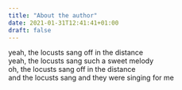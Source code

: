 ```yaml
---
title: "About the author"
date: 2021-01-31T12:41:41+01:00
draft: false
---
```


yeah, the locusts sang off in the distance  
yeah, the locusts sang such a sweet melody  
oh, the locusts sang off in the distance  
and the locusts sang and they were singing for me
